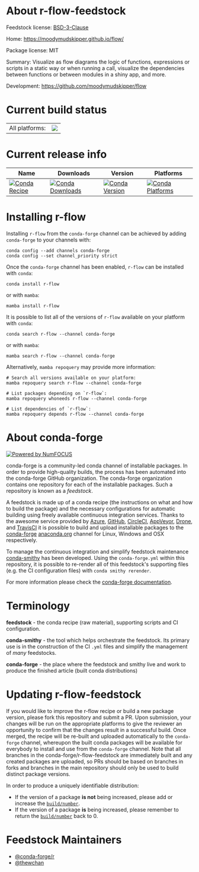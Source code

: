 About r-flow-feedstock
======================

Feedstock license: [BSD-3-Clause](https://github.com/conda-forge/r-flow-feedstock/blob/main/LICENSE.txt)

Home: https://moodymudskipper.github.io/flow/

Package license: MIT

Summary: Visualize as flow diagrams the logic of functions, expressions or scripts in a static way or when running a call, visualize the dependencies between functions or between modules in a shiny app, and more.

Development: https://github.com/moodymudskipper/flow

Current build status
====================


<table><tr><td>All platforms:</td>
    <td>
      <a href="https://dev.azure.com/conda-forge/feedstock-builds/_build/latest?definitionId=22421&branchName=main">
        <img src="https://dev.azure.com/conda-forge/feedstock-builds/_apis/build/status/r-flow-feedstock?branchName=main">
      </a>
    </td>
  </tr>
</table>

Current release info
====================

| Name | Downloads | Version | Platforms |
| --- | --- | --- | --- |
| [![Conda Recipe](https://img.shields.io/badge/recipe-r--flow-green.svg)](https://anaconda.org/conda-forge/r-flow) | [![Conda Downloads](https://img.shields.io/conda/dn/conda-forge/r-flow.svg)](https://anaconda.org/conda-forge/r-flow) | [![Conda Version](https://img.shields.io/conda/vn/conda-forge/r-flow.svg)](https://anaconda.org/conda-forge/r-flow) | [![Conda Platforms](https://img.shields.io/conda/pn/conda-forge/r-flow.svg)](https://anaconda.org/conda-forge/r-flow) |

Installing r-flow
=================

Installing `r-flow` from the `conda-forge` channel can be achieved by adding `conda-forge` to your channels with:

```
conda config --add channels conda-forge
conda config --set channel_priority strict
```

Once the `conda-forge` channel has been enabled, `r-flow` can be installed with `conda`:

```
conda install r-flow
```

or with `mamba`:

```
mamba install r-flow
```

It is possible to list all of the versions of `r-flow` available on your platform with `conda`:

```
conda search r-flow --channel conda-forge
```

or with `mamba`:

```
mamba search r-flow --channel conda-forge
```

Alternatively, `mamba repoquery` may provide more information:

```
# Search all versions available on your platform:
mamba repoquery search r-flow --channel conda-forge

# List packages depending on `r-flow`:
mamba repoquery whoneeds r-flow --channel conda-forge

# List dependencies of `r-flow`:
mamba repoquery depends r-flow --channel conda-forge
```


About conda-forge
=================

[![Powered by
NumFOCUS](https://img.shields.io/badge/powered%20by-NumFOCUS-orange.svg?style=flat&colorA=E1523D&colorB=007D8A)](https://numfocus.org)

conda-forge is a community-led conda channel of installable packages.
In order to provide high-quality builds, the process has been automated into the
conda-forge GitHub organization. The conda-forge organization contains one repository
for each of the installable packages. Such a repository is known as a *feedstock*.

A feedstock is made up of a conda recipe (the instructions on what and how to build
the package) and the necessary configurations for automatic building using freely
available continuous integration services. Thanks to the awesome service provided by
[Azure](https://azure.microsoft.com/en-us/services/devops/), [GitHub](https://github.com/),
[CircleCI](https://circleci.com/), [AppVeyor](https://www.appveyor.com/),
[Drone](https://cloud.drone.io/welcome), and [TravisCI](https://travis-ci.com/)
it is possible to build and upload installable packages to the
[conda-forge](https://anaconda.org/conda-forge) [anaconda.org](https://anaconda.org/)
channel for Linux, Windows and OSX respectively.

To manage the continuous integration and simplify feedstock maintenance
[conda-smithy](https://github.com/conda-forge/conda-smithy) has been developed.
Using the ``conda-forge.yml`` within this repository, it is possible to re-render all of
this feedstock's supporting files (e.g. the CI configuration files) with ``conda smithy rerender``.

For more information please check the [conda-forge documentation](https://conda-forge.org/docs/).

Terminology
===========

**feedstock** - the conda recipe (raw material), supporting scripts and CI configuration.

**conda-smithy** - the tool which helps orchestrate the feedstock.
                   Its primary use is in the construction of the CI ``.yml`` files
                   and simplify the management of *many* feedstocks.

**conda-forge** - the place where the feedstock and smithy live and work to
                  produce the finished article (built conda distributions)


Updating r-flow-feedstock
=========================

If you would like to improve the r-flow recipe or build a new
package version, please fork this repository and submit a PR. Upon submission,
your changes will be run on the appropriate platforms to give the reviewer an
opportunity to confirm that the changes result in a successful build. Once
merged, the recipe will be re-built and uploaded automatically to the
`conda-forge` channel, whereupon the built conda packages will be available for
everybody to install and use from the `conda-forge` channel.
Note that all branches in the conda-forge/r-flow-feedstock are
immediately built and any created packages are uploaded, so PRs should be based
on branches in forks and branches in the main repository should only be used to
build distinct package versions.

In order to produce a uniquely identifiable distribution:
 * If the version of a package **is not** being increased, please add or increase
   the [``build/number``](https://docs.conda.io/projects/conda-build/en/latest/resources/define-metadata.html#build-number-and-string).
 * If the version of a package **is** being increased, please remember to return
   the [``build/number``](https://docs.conda.io/projects/conda-build/en/latest/resources/define-metadata.html#build-number-and-string)
   back to 0.

Feedstock Maintainers
=====================

* [@conda-forge/r](https://github.com/conda-forge/r/)
* [@thewchan](https://github.com/thewchan/)

